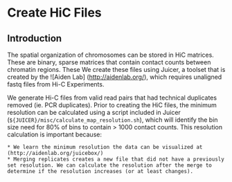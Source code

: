 # Create HiC Files

## Introduction

The spatial organization of chromosomes can be stored in HiC matrices. These are binary, sparse matrices that contain contact counts between chromatin regions. These We create these files using Juicer, a toolset that is created by the ![Aiden Lab] (http://aidenlab.org/), which requires unaligned fastq files from Hi-C Experiments. 

We generate Hi-C files from valid read pairs that had technical duplicates removed (ie. PCR duplicates). Prior to creating the HiC files, the minimum resolution can be calculated using a script included in Juicer (```${JUICER}/misc/calculate_map_resolution.sh```), which will identify the bin size need for 80% of bins to contain > 1000 contact counts. This resolution calculation is important because:
	
	* We learn the minimum resolution the data can be visualized at (http://aidenlab.org/juicebox/)
	* Merging replicates creates a new file that did not have a previously set resolution. We can calculate the resolution after the merge to determine if the resolution increases (or at least changes).

